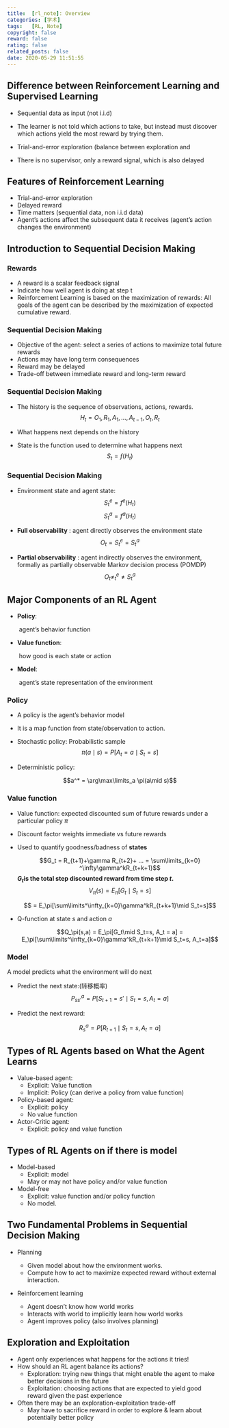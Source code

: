 ```yaml
---
title:  [rl_note]: Overview
categories: [学术]
tags:   [RL, Note]
copyright: false
reward: false
rating: false
related_posts: false
date: 2020-05-29 11:51:55
---
```



## Difference between Reinforcement Learning and Supervised Learning

- Sequential data as input (not i.i.d)

- The learner is not told which actions to take, but instead must discover which actions yield the most reward by trying them.
  
- Trial-and-error exploration (balance between exploration and

- There is no supervisor, only a reward signal, which is also delayed


## Features of Reinforcement Learning

- Trial-and-error exploration
- Delayed reward
- Time matters (sequential data, non i.i.d data)
- Agent’s actions affect the subsequent data it receives (agent’s action changes the environment)


## Introduction to Sequential Decision Making

### Rewards

- A reward is a scalar feedback signal
- Indicate how well agent is doing at step t
- Reinforcement Learning is based on the maximization of rewards:
All goals of the agent can be described by the maximization of expected
cumulative reward.

### Sequential Decision Making

- Objective of the agent: select a series of actions to maximize total
    future rewards
- Actions may have long term consequences
- Reward may be delayed
- Trade-off between immediate reward and long-term reward


### Sequential Decision Making

- The history is the sequence of observations, actions, rewards.
  $$H_t = O_1, R_1, A_1, ..., A_{t-1}, O_t, R_t$$

- What happens next depends on the history
- State is the function used to determine what happens next
$$ S_t = f(H_t)$$


### Sequential Decision Making

- Environment state and agent state:
  $$S^e_t = f^e(H_t)$$
  $$S^a_t = f^a(H_t)$$

- **Full observability** : agent directly observes the environment state
  $$O_t = S^e_t = S^a_t$$

- **Partial observability** : agent indirectly observes the environment, formally as partially observable Markov decision process (POMDP)
  $$O_t \neq ^e_t \neq S^a_t$$
  
  

## Major Components of an RL Agent

- **Policy**:

  ​	agent’s behavior function

- **Value function**: 

  ​	how good is each state or action

- **Model**:

  ​	agent’s state representation of the environment


### Policy

- A policy is the agent’s behavior model

- It is a map function from state/observation to action.

- Stochastic policy: Probabilistic sample
  $$\pi(a \mid s) = P[A_t = a\mid S_t = s]$$

- Deterministic policy:

  $$a^* = \arg\max\limits_a \pi(a\mid s)$$

### Value function

- Value function: expected discounted sum of future rewards under a
    particular policy $\pi$
    
- Discount factor weights immediate vs future rewards

- Used to quantify goodness/badness of **states**

    $$G_t = R_{t+1}+\gamma R_{t+2}+ ... = \sum\limits_{k=0}
    ^\infty\gamma^kR_{t+k+1}$$
    **$G_t$is the total step discounted reward from time step $t$.**
    $$V_\pi(s) = E_\pi[G_t\mid S_t=s]$$

    $$ = E_\pi[\sum\limits^\infty_{k=0}\gamma^kR_{t+k+1}\mid S_t=s]$$

- Q-function at state $s$ and action $a$

    $$Q_\pi(s,a) = E_\pi[G_t\mid S_t=s, A_t = a] = E_\pi[\sum\limits^\infty_{k=0}\gamma^kR_{t+k+1}\mid S_t=s, A_t=a]$$


### Model

A model predicts what the environment will do next

- Predict the next state:(转移概率)
  $$P^a_{ss'} = P[S_{t+1}=s' \mid S_t=s, A_t=a]$$

- Predict the next reward:

  $$R^a_s = P[R_{t+1} \mid S_t=s, A_t=a]$$




## Types of RL Agents based on What the Agent Learns

- Value-based agent:
    - Explicit: Value function
    - Implicit: Policy (can derive a policy from value function)
- Policy-based agent:
    - Explicit: policy
    - No value function
- Actor-Critic agent:
    - Explicit: policy and value function


## Types of RL Agents on if there is model

- Model-based
    - Explicit: model
    - May or may not have policy and/or value function
- Model-free
    - Explicit: value function and/or policy function
    - No model.

## Two Fundamental Problems in Sequential Decision Making

- Planning
    - Given model about how the environment works.
    - Compute how to act to maximize expected reward without external interaction.

- Reinforcement learning
    - Agent doesn’t know how world works
    - Interacts with world to implicitly learn how world works
    - Agent improves policy (also involves planning)


## Exploration and Exploitation

- Agent only experiences what happens for the actions it tries!
- How should an RL agent balance its actions?
    - Exploration: trying new things that might enable the agent to make better
       decisions in the future
    - Exploitation: choosing actions that are expected to yield good reward given
       the past experience
- Often there may be an exploration-exploitation trade-off
    - May have to sacrifice reward in order to explore & learn about potentially
       better policy


